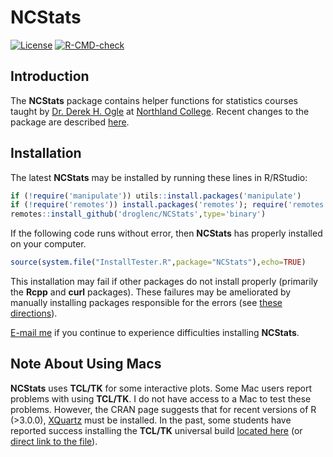 NCStats
=======

<!-- badges: start -->
[![License](http://img.shields.io/badge/license-GPL%20%28%3E=%202%29-brightgreen.svg?style=flat)](http://www.gnu.org/licenses/gpl-2.0.html)
[![R-CMD-check](https://github.com/droglenc/NCStats/workflows/R-CMD-check/badge.svg)](https://github.com/droglenc/NCStats/actions)
<!-- badges: end -->


## Introduction
The **NCStats** package contains helper functions for statistics courses taught by [Dr. Derek H. Ogle](http://derekogle.com) at [Northland College](http://www.northland.edu). Recent changes to the package are described [here](https://github.com/droglenc/NCStats/blob/master/NEWS.md).


## Installation
The latest **NCStats** may be installed by running these lines in R/RStudio:

```r
if (!require('manipulate')) utils::install.packages('manipulate')
if (!require('remotes')) install.packages('remotes'); require('remotes')
remotes::install_github('droglenc/NCStats',type='binary')
```

If the following code runs without error, then **NCStats** has properly installed on your computer.

```r
source(system.file("InstallTester.R",package="NCStats"),echo=TRUE)
```

This installation may fail if other packages do not install properly (primarily the **Rcpp** and **curl** packages). These failures may be ameliorated by manually installing packages responsible for the errors (see [these directions](http://derekogle.com/IFAR/supplements/installations/InstallPackagesRStudio.html)).

[E-mail me](mailto:derek@derekogle.com?Subject=NCStats%20Installation%20Question) if you continue to experience difficulties installing **NCStats**.


## Note About Using Macs
**NCStats** uses **TCL/TK** for some interactive plots. Some Mac users report problems with using **TCL/TK**. I do not have access to a Mac to test these problems. However, the CRAN page suggests that for recent versions of R (>3.0.0), [XQuartz](https://www.xquartz.org/) must be installed. In the past, some students have reported success installing the **TCL/TK** universal build [located here](http://cran.r-project.org/bin/macosx/tools/) (or [direct link to the file](http://cran.r-project.org/bin/macosx/tools/tcltk-8.5.5-x11.dmg)).
